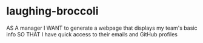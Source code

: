 # laughing-broccoli
AS A manager I WANT to generate a webpage that displays my team's basic info SO THAT I have quick access to their emails and GitHub profiles
